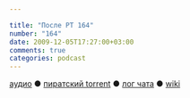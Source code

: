 ```yaml
---

title: "После РТ 164"
number: "164"
date: 2009-12-05T17:27:00+03:00
comments: true
categories: podcast
---
```

[аудио](http://cdn.radio-t.com/rt164post.mp3) ● [пиратский torrent](http://pirates.radio-t.com/torrents/rt164post.mp3.torrent) ● [лог чата](http://chat.radio-t.com/logs/radio-t-164.html) ● [wiki](http://wiki.radio-t.com/%D0%9F%D0%BE%D1%81%D0%BB%D0%B5_%D0%A0%D0%A2_164)<audio src="http://cdn.radio-t.com/rt164post.mp3" preload="none">
